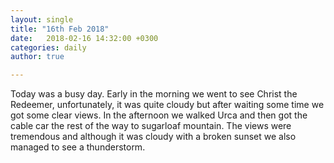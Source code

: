 ```yaml
---
layout: single
title: "16th Feb 2018"
date:   2018-02-16 14:32:00 +0300
categories: daily
author: true

---
```


Today was a busy day. Early in the morning we went to see Christ the Redeemer, unfortunately, it was quite cloudy but after waiting some time we got some clear views. In the afternoon we walked Urca and then got the cable car the rest of the way to sugarloaf mountain. The views were tremendous and although it was cloudy with a broken sunset we also managed to see a thunderstorm. 
